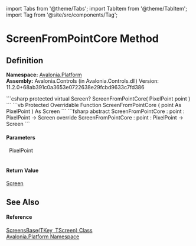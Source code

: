 import Tabs from '@theme/Tabs'; 
import TabItem from '@theme/TabItem'; 
import Tag from '@site/src/components/Tag'; 

# ScreenFromPointCore Method




## Definition
**Namespace:** <a href="N_Avalonia_Platform">Avalonia.Platform</a>  
**Assembly:** Avalonia.Controls (in Avalonia.Controls.dll) Version: 11.2.0+68ab391c0a3653e0722638e29fcbd9633c7fd386

<Tabs groupId="api-code-preview">
<TabItem value="csharp" label="C#">
```csharp
protected virtual Screen? ScreenFromPointCore(
	PixelPoint point
)
```
</TabItem>
<TabItem value="vb" label="VB">
```vb
Protected Overridable Function ScreenFromPointCore ( 
	point As PixelPoint
) As Screen
```
</TabItem>
<TabItem value="fsharp" label="F#">
```fsharp
abstract ScreenFromPointCore : 
        point : PixelPoint -> Screen 
override ScreenFromPointCore : 
        point : PixelPoint -> Screen 
```
</TabItem>
</Tabs>



#### Parameters
<dl><dt>  PixelPoint</dt><dd> </dd></dl>

#### Return Value
<a href="T_Avalonia_Platform_Screen">Screen</a>

## See Also


#### Reference
<a href="T_Avalonia_Platform_ScreensBase_2">ScreensBase(TKey, TScreen) Class</a>  
<a href="N_Avalonia_Platform">Avalonia.Platform Namespace</a>  
